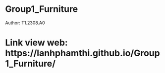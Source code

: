 # Group1_Furniture

Author:   T1.2308.A0

<h1>Link view web: https://lanhphamthi.github.io/Group1_Furniture/</h1>

